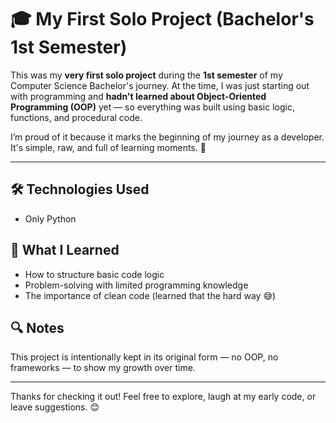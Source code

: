 # 🎓 My First Solo Project (Bachelor's 1st Semester)

This was my **very first solo project** during the **1st semester** of my Computer Science Bachelor's journey. At the time, I was just starting out with programming and **hadn't learned about Object-Oriented Programming (OOP)** yet — so everything was built using basic logic, functions, and procedural code.

I’m proud of it because it marks the beginning of my journey as a developer. It's simple, raw, and full of learning moments. 🌱

---

## 🛠️ Technologies Used
- Only Python

## 🚧 What I Learned
- How to structure basic code logic
- Problem-solving with limited programming knowledge
- The importance of clean code (learned that the hard way 😅)

## 🔍 Notes
This project is intentionally kept in its original form — no OOP, no frameworks — to show my growth over time.

---

Thanks for checking it out! Feel free to explore, laugh at my early code, or leave suggestions. 😊

